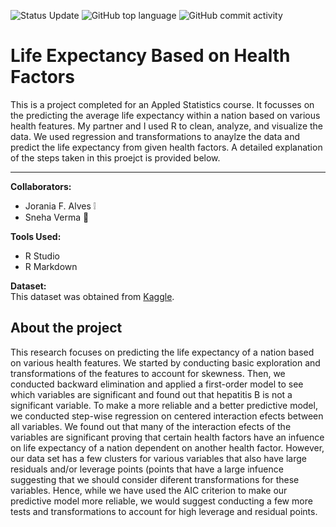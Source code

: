 ![Status Update](https://img.shields.io/badge/Status-Complete-brightgreen) ![GitHub top language](https://img.shields.io/github/languages/top/sverma1012/life-expectancy?label=R&logo=R&logoColor=%23276DC3) ![GitHub commit activity](https://img.shields.io/github/commit-activity/y/sverma1012/life-expectancy?style=flat-square)

# Life Expectancy Based on Health Factors

This is a project completed for an Appled Statistics course. It focusses on the predicting the average life expectancy within a nation based on various health features. My partner and I used R to clean, analyze, and visualize the data. We used regression and transformations to anaylze the data and predict the life expectancy from given health factors.
A detailed explanation of the steps taken in this proejct is provided below.

------------------------------------

**Collaborators:**<br />
* Jorania F. Alves :grey_exclamation:
* Sneha Verma :wave:

**Tools Used:**<br />
* R Studio
* R Markdown

**Dataset:**<br />
This dataset was obtained from [Kaggle](https://www.kaggle.com/kumarajarshi/life-expectancy-who). 

## About the project
This research focuses on predicting the life expectancy of a nation based on various health features. We started by conducting basic exploration and transformations of the features to account for skewness. Then, we conducted backward elimination and applied a first-order model to see which variables are significant and found out that hepatitis B is not a significant variable. To make a more reliable and a better predictive model, we conducted step-wise regression on centered interaction efects between all variables. We found out that many of the interaction efects of the variables are significant proving that certain health factors have an infuence on life expectancy of a nation dependent on another health factor. However, our data set has a few clusters for various variables that also have large residuals and/or leverage points (points that have a large infuence suggesting that we should consider diferent transformations for these variables. Hence, while we have used the AIC criterion to make our predictive model more reliable, we would suggest conducting a few more tests and transformations to account for high leverage and residual points.
